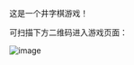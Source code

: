 这是一个井字棋游戏！


可扫描下方二维码进入游戏页面：

![image](https://github.com/user-attachments/assets/458c4ed5-1f6d-413c-885e-1da4dab7fa9b)


